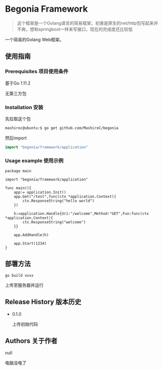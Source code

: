 # Begonia Framework

> 这个框架是一个Golang语言的简易框架，初衷是原生的net/http包写起来并不爽，想和springboot一样来写接口，现在的完成度还比较低

一个简易的Golang Web框架。

##  使用指南

### Prerequisites 项目使用条件

基于Go 1.11.2

无第三方包

### Installation 安装

先拉取这个包

```sh
mashiroc@ubuntu:$ go get github.com/MashiroC/begonia
```

然后import

```go
import "begonia/framework/application"
```



### Usage example 使用示例

```
package main

import "begonia/framework/application"

func main(){
	app:= application.Init()
	app.Get("/test",func(ctx *application.Context){
		ctx.ResponseString("hello world")
	})

	h:=application.Handle{Uri:"/welcome",Method:"GET",Fun:func(ctx *application.Context){
		ctx.ResponseString("welcome")
	}}

	app.AddHandle(h)

	app.Start(1234)
}
```



## 部署方法

```
go build xxxx
```

上传至服务器并运行

## Release History 版本历史

* 0.1.0

    上传初始代码

## Authors 关于作者

null

电脑没电了